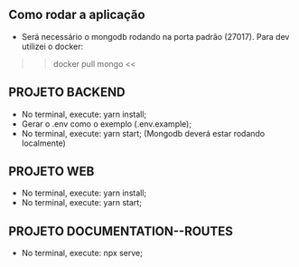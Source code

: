 ## Como rodar a aplicação ##

* Será necessário o mongodb rodando na porta padrão (27017). Para dev utilizei o docker:
>> docker pull mongo <<

## PROJETO BACKEND ##
* No terminal, execute: yarn install;
* Gerar o .env como o exemplo (.env.example);
* No terminal, execute: yarn start;
(Mongodb deverá estar rodando localmente)

## PROJETO WEB ##
* No terminal, execute: yarn install;
* No terminal, execute: yarn start;

## PROJETO DOCUMENTATION--ROUTES ##
* No terminal, execute: npx serve;


